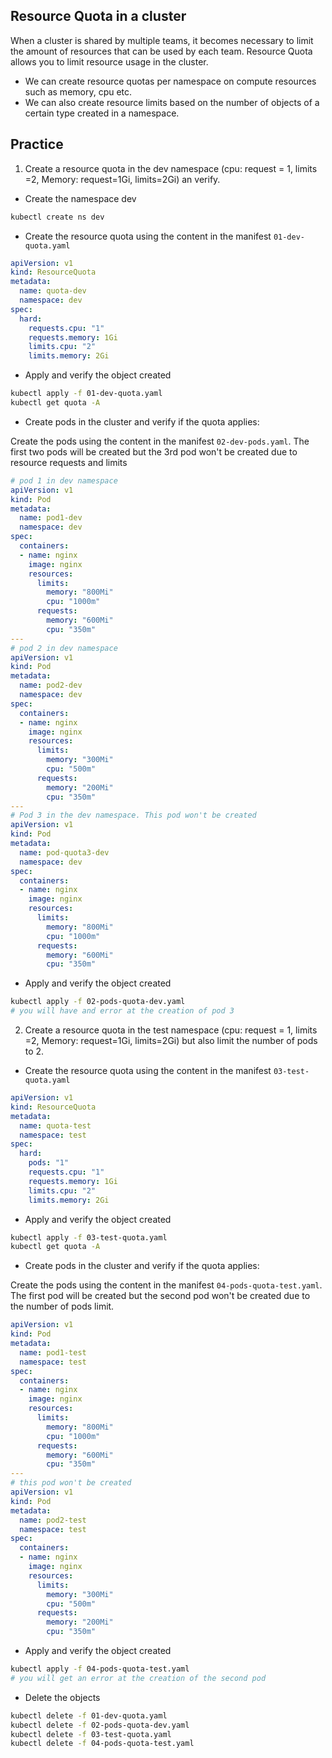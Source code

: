 ## Resource Quota in a cluster

When a cluster is shared by multiple teams, it becomes necessary to limit the amount of resources that can be used by each team. Resource Quota allows you to limit resource usage in the cluster.
- We can create resource quotas per namespace on compute resources such as memory, cpu etc.
- We can also create resource limits based on the number of objects of a certain type created in a namespace.

## Practice
1. Create a resource quota in the dev namespace (cpu: request = 1, limits =2, Memory: request=1Gi, limits=2Gi) an verify.
- Create the namespace dev
```bash
kubectl create ns dev
```
- Create the resource quota using the content in the manifest `01-dev-quota.yaml`
```yaml
apiVersion: v1
kind: ResourceQuota
metadata:
  name: quota-dev
  namespace: dev
spec:
  hard:
    requests.cpu: "1"
    requests.memory: 1Gi
    limits.cpu: "2"
    limits.memory: 2Gi
```
- Apply and verify the object created
```bash
kubectl apply -f 01-dev-quota.yaml
kubectl get quota -A
```
- Create pods in the cluster and verify if the quota applies:

Create the pods using the content in the manifest `02-dev-pods.yaml`. The first two pods will be created but the 3rd pod won't be created due to resource requests and limits

```yaml
# pod 1 in dev namespace
apiVersion: v1
kind: Pod
metadata:
  name: pod1-dev
  namespace: dev
spec:
  containers:
  - name: nginx
    image: nginx
    resources:
      limits:
        memory: "800Mi"
        cpu: "1000m"
      requests:
        memory: "600Mi"
        cpu: "350m"
---
# pod 2 in dev namespace
apiVersion: v1
kind: Pod
metadata:
  name: pod2-dev
  namespace: dev
spec:
  containers:
  - name: nginx
    image: nginx
    resources:
      limits:
        memory: "300Mi"
        cpu: "500m"
      requests:
        memory: "200Mi"
        cpu: "350m"
---
# Pod 3 in the dev namespace. This pod won't be created
apiVersion: v1
kind: Pod
metadata:
  name: pod-quota3-dev
  namespace: dev
spec:
  containers:
  - name: nginx
    image: nginx
    resources:
      limits:
        memory: "800Mi"
        cpu: "1000m"
      requests:
        memory: "600Mi"
        cpu: "350m"
```
- Apply and verify the object created
```bash
kubectl apply -f 02-pods-quota-dev.yaml
# you will have and error at the creation of pod 3
```

2. Create a resource quota in the test namespace (cpu: request = 1, limits =2, Memory: request=1Gi, limits=2Gi) but also limit the number of pods to 2.

- Create the resource quota using the content in the manifest `03-test-quota.yaml`
```yaml
apiVersion: v1
kind: ResourceQuota
metadata:
  name: quota-test
  namespace: test
spec:
  hard:
    pods: "1"
    requests.cpu: "1"
    requests.memory: 1Gi
    limits.cpu: "2"
    limits.memory: 2Gi
```
- Apply and verify the object created
```bash
kubectl apply -f 03-test-quota.yaml
kubectl get quota -A
```
- Create pods in the cluster and verify if the quota applies:

Create the pods using the content in the manifest `04-pods-quota-test.yaml`. The first pod will be created but the second pod won't be created due to the number of pods limit.

```yaml
apiVersion: v1
kind: Pod
metadata:
  name: pod1-test
  namespace: test
spec:
  containers:
  - name: nginx
    image: nginx
    resources:
      limits:
        memory: "800Mi"
        cpu: "1000m"
      requests:
        memory: "600Mi"
        cpu: "350m"
---
# this pod won't be created
apiVersion: v1
kind: Pod
metadata:
  name: pod2-test
  namespace: test
spec:
  containers:
  - name: nginx
    image: nginx
    resources:
      limits:
        memory: "300Mi"
        cpu: "500m"
      requests:
        memory: "200Mi"
        cpu: "350m"
```
- Apply and verify the object created
```bash
kubectl apply -f 04-pods-quota-test.yaml
# you will get an error at the creation of the second pod
```

- Delete the objects

```bash
kubectl delete -f 01-dev-quota.yaml
kubectl delete -f 02-pods-quota-dev.yaml
kubectl delete -f 03-test-quota.yaml
kubectl delete -f 04-pods-quota-test.yaml
```